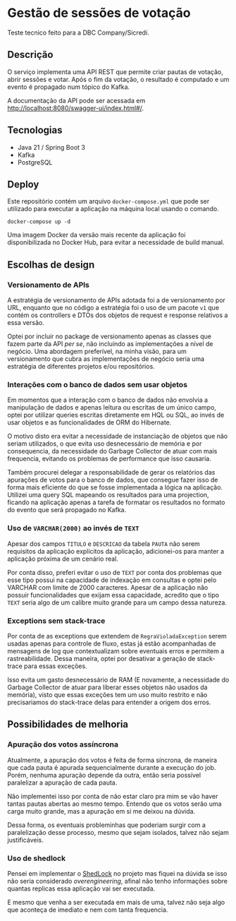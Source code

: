 # Gestão de sessões de votação
Teste tecnico feito para a DBC Company/Sicredi.

## Descrição
O serviço implementa uma API REST que permite criar pautas de
votação, abrir sessões e votar. Após o fim da votação, o resultado
é computado e um evento é propagado num tópico do Kafka.

A documentação da API pode ser acessada em [http://localhost:8080/swagger-ui/index.html#/](http://localhost:8080/swagger-ui/index.html#/).

## Tecnologias
- Java 21 / Spring Boot 3
- Kafka
- PostgreSQL

## Deploy
Este repositório contém um arquivo `docker-compose.yml` que pode ser utilizado 
para executar a aplicação na máquina local usando o comando.

```shell
docker-compose up -d
```

Uma imagem Docker da versão mais recente da aplicação foi disponibilizada no Docker Hub,
para evitar a necessidade de build manual.

## Escolhas de design
### Versionamento de APIs
A estratégia de versionamento de APIs adotada foi a de versionamento por URL,
enquanto que no código a estratégia foi o uso de um pacote `v1` que contém
os controllers e DTOs dos objetos de request e response relativos a essa versão.

Optei por incluir no package de versionamento apenas as classes que fazem
parte da API _per se_, não incluíndo as implementações a nível de negócio.
Uma abordagem preferível, na minha visão, para um versionamento que cubra
as implementações de negócio seria uma estratégia de diferentes projetos 
e/ou repositórios.

### Interações com o banco de dados sem usar objetos
Em momentos que a interação com o banco de dados não envolvia a manipulação
de dados e apenas leitura ou escritas de um único campo, optei por utilizar 
queries escritas diretamente em HQL ou SQL, ao invés de usar objetos 
e as funcionalidades de ORM do Hibernate.

O motivo disto era evitar a necessidade de instanciação de objetos que não
seriam utilizados, o que evita uso desnecessário de memória e por consequencia,
da necessidade do Garbage Collector de atuar com mais frequencia, evitando
os problemas de performance que isso causaria.

Também procurei delegar a responsabilidade de gerar os relatórios das 
apurações de votos para o banco de dados, que consegue fazer isso de forma
mais eficiente do que se fosse implementada a lógica na aplicação. Utilizei
uma query SQL mapeando os resultados para uma projection, ficando na 
aplicação apenas a tarefa de formatar os resultados no formato do evento
que será propagado no Kafka.

### Uso de `VARCHAR(2000)` ao invés de `TEXT`
Apesar dos campos `TITULO` e `DESCRICAO` da tabela `PAUTA` não serem
requisitos da aplicação explícitos da aplicação, adicionei-os para
manter a aplicação próxima de um cenário real.

Por conta disso, preferi evitar o uso de `TEXT` por conta dos problemas 
que esse tipo possui na capacidade de indexação em consultas e optei pelo
VARCHAR com limite de 2000 caracteres. Apesar de a aplicação não possuir
funcionalidades que exijam essa capacidade, acredito que o tipo `TEXT` seria
algo de um calibre muito grande para um campo dessa natureza.

### Exceptions sem stack-trace
Por conta de as exceptions que extendem de `RegraVioladaException` serem 
usadas apenas para controle de fluxo, estas já estão acompanhadas
de mensagens de log que contextualizam sobre eventuais erros e
permitem a rastreabilidade. Dessa maneira, optei por desativar
a geração de stack-trace para essas exceções. 

Isso evita um gasto desnecessário de RAM (E novamente, a necessidade do 
Garbage Collector de atuar para liberar esses objetos não usados da memória), 
visto que essas exceções tem um uso muito restrito e não precisariamos do 
stack-trace delas para entender a origem dos erros.

## Possibilidades de melhoria
### Apuração dos votos assíncrona
Atualmente, a apuração dos votos é feita de forma síncrona, de maneira que
cada pauta é apurada sequencialmente durante a execução do job. Porém,
nenhuma apuração depende da outra, então seria possível paralelizar a 
apuração de cada pauta.

Não implementei isso por conta de não estar claro pra mim se vão haver tantas
pautas abertas ao mesmo tempo. Entendo que os votos serão uma carga muito grande,
mas a apuração em si me deixou na dúvida.

Dessa forma, os eventuais probleminhas que poderiam surgir com a paralelização
desse processo, mesmo que sejam isolados, talvez não sejam justificáveis.

### Uso de shedlock
Pensei em implementar o [ShedLock](https://github.com/lukas-krecan/ShedLock)
no projeto mas fiquei na dúvida se isso não
seria considerado _overengineering_, afinal não tenho informações sobre
quantas replicas essa aplicação vai ser executada. 

E mesmo que venha a ser executada em mais de uma, talvez não seja algo que 
aconteça de imediato e nem com tanta frequencia.